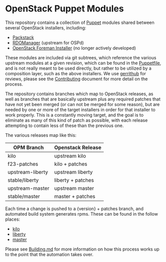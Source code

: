 # OpenStack Puppet Modules

This repository contains a collection of
[Puppet](http://puppetlabs.com/puppet/puppet-open-source) modules shared between
several OpenStack installers, including:
* [Packstack](https://github.com/stackforge/packstack)
* [RDOManager](https://www.rdoproject.org/rdo-manager/) (upstream for OSPd)
* [OpenStack Foreman Installer](http://github,com/redhat-openstack/astapor/) (no
  longer actively developed)

These modules are included via git subtrees, which reference the various upstream
modules at a given revision, which can be found in the [Puppetfile](Puppetfile), and is
not really meant to be used directly, but rather to be utilized by a composition
layer, such as the above installers.  We use
[gerrithub](https://review.gerrithub.io/#/q/project:redhat-openstack/openstack-puppet-modules)
for reviews, please see the [Contributing](CONTRIBUTING.md) document for more detail on the
process.

The repository contains branches which map to OpenStack releases, as well as
branches that are basically upstream plus any required patches that have not yet
been merged (or can not be merged for some reason), but are needed by one or
more of the target installers in order for that installer to work properly.
This is a constantly moving target, and the goal is to eliminate as many of this
kind of patch as possible, with each release attempting to contain less of
these than the previous one.

The various releases map like this:

OPM Branch       | Openstack Release
---------------- | ------------------
kilo             | upstream kilo
f23-patches      | kilo + patches
upstream-liberty | upstream liberty
stable/liberty   | liberty + patches
upstream-master  | upstream master
stable/master    | master + patches

Each time a change is pushed to a {version} + patches branch, and automated
build system generates rpms.  These can be found in the follow places:
* [kilo](http://trunk.rdoproject.org/centos7-kilo/report.html)
* [liberty](http://trunk.rdoproject.org/centos7-liberty/report.html)
* [master](http://trunk.rdoproject.org/centos7/report.html)

Please see [Building.md](BUILDING.md) for more information on how this process works up to
the point that the automation takes over.
